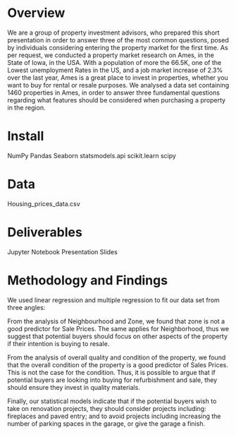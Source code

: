 # Overview 
We are a group of property investment advisors, who prepared this short presentation in order to answer three of the most common questions, posed by individuals considering entering the property market for the first time. 
As per request, we conducted a property market research on Ames, in the State of Iowa, in the USA.
With a population of more the 66.5K, one of the Lowest unemployment Rates in the US, and a job market increase of 2.3% over the last year, Ames is a great place to invest in properties, whether you want to buy for rental or resale purposes. 
We analysed a data set containing 1460 properties in Ames, in order to answer three fundamental questions regarding what features should be considered when purchasing a property in the region.

# Install 
NumPy
Pandas
Seaborn
statsmodels.api
scikit.learn
scipy

# Data
Housing_prices_data.csv

# Deliverables
Jupyter Notebook 
Presentation Slides

# Methodology and Findings
We used  linear regression and multiple regression to fit our data set from three angles: 

From the analysis of Neighbourhood and Zone, we found that zone is not a good predictor for Sale Prices. The same applies for Neighborhood, thus we suggest that potential buyers should focus on other aspects of the property if their intention is buying to resale. 

From the analysis of overall quality and condition of the property, we found that the overall condition of the property is a good predictor of Sales Prices. This is not the case for the condition. Thus, it is possible to argue that if potential buyers are looking into buying for refurbishment and sale, they should ensure they invest in quality materials.

Finally, our statistical models indicate that if the potential buyers wish to take on renovation projects, they should consider projects including: fireplaces and paved entry; and to avoid projects including increasing the number of parking spaces in the garage, or give the garage a finish. 
